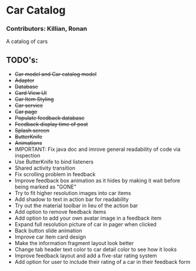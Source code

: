 # __Car Catalog__
### Contributors: Killian, Ronan
A catalog of cars

## __TODO's:__
* ~~Car model and Car catalog model~~
* ~~Adapter~~
* ~~Database~~
* ~~Card View UI~~
* ~~Car Item Styling~~
* ~~Car service~~
* ~~Car page~~
* ~~Populate feedback database~~
* ~~Feedback display time of post~~
* ~~Splash screen~~
* ~~ButterKnife~~
* ~~Animations~~
* IMPORTANT: Fix java doc and imrove general readability of code via inspection
* Use ButterKnife to bind listeners
* Shared activity transition
* Fix scrolling problem in feedback
* Improve feedback box animation as it hides by making it wait before being marked as "GONE"
* Try to fit higher resolution images into car items
* Add shadow to text in action bar for readability
* Try out the material toolbar in lieu of the action bar
* Add option to remove feedback items
* Add option to add your own avatar image in a feedback item
* Expand full resolution picture of car in pager when clicked
* Back button slide animation
* Improve car item card design
* Make the information fragment layout look better
* Change tab header text color to car detail color to see how it looks
* Improve feedback layout and add a five-star rating system
* Add option for user to include their rating of a car in their feedback form

